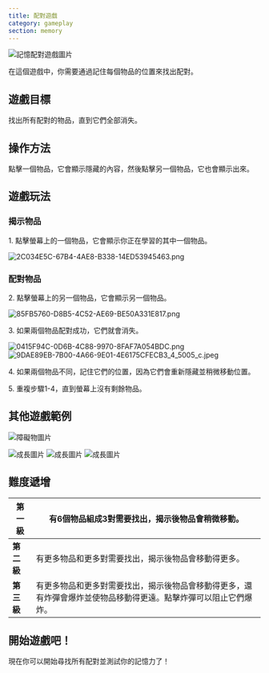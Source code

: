 ```yaml
---
title: 配對遊戲
category: gameplay
section: memory
---
```

 
![記憶配對遊戲圖片](https://help.studycat.com/hc/article_attachments/34783202572569)

在這個遊戲中，你需要通過記住每個物品的位置來找出配對。

## 遊戲目標

找出所有配對的物品，直到它們全部消失。

## 操作方法

點擊一個物品，它會顯示隱藏的內容，然後點擊另一個物品，它也會顯示出來。

## 遊戲玩法

### 揭示物品

1\. 點擊螢幕上的一個物品，它會顯示你正在學習的其中一個物品。

![2C034E5C-67B4-4AE8-B338-14ED53945463.png](https://help.studycat.com/hc/article_attachments/34783202572569)

### 配對物品

2\. 點擊螢幕上的另一個物品，它會顯示另一個物品。

![85FB5760-D8B5-4C52-AE69-BE50A331E817.png](https://help.studycat.com/hc/article_attachments/34783227455641)

3\. 如果兩個物品配對成功，它們就會消失。

![0415F94C-0D6B-4C88-9970-8FAF7A054BDC.png](https://help.studycat.com/hc/article_attachments/34783202585497) ![9DAE89EB-7B00-4A66-9E01-4E6175CFECB3_4_5005_c.jpeg](https://help.studycat.com/hc/article_attachments/34783202588569)

4\. 如果兩個物品不同，記住它們的位置，因為它們會重新隱藏並稍微移動位置。

5\. 重複步驟1\-4，直到螢幕上沒有剩餘物品。

## 其他遊戲範例

![障礙物圖片](https://help.studycat.com/hc/article_attachments/34783227488537)

![成長圖片](https://help.studycat.com/hc/article_attachments/34783227493913) ![成長圖片](https://help.studycat.com/hc/article_attachments/34783202605977) ![成長圖片](https://help.studycat.com/hc/article_attachments/34783202616089)

## 難度遞增

| **第一級** | 有6個物品組成3對需要找出，揭示後物品會稍微移動。 |
| --- | --- |
| **第二級** | 有更多物品和更多對需要找出，揭示後物品會移動得更多。 |
| **第三級** | 有更多物品和更多對需要找出，揭示後物品會移動得更多，還有炸彈會爆炸並使物品移動得更遠。點擊炸彈可以阻止它們爆炸。 |

## **開始遊戲吧！**

現在你可以開始尋找所有配對並測試你的記憶力了！